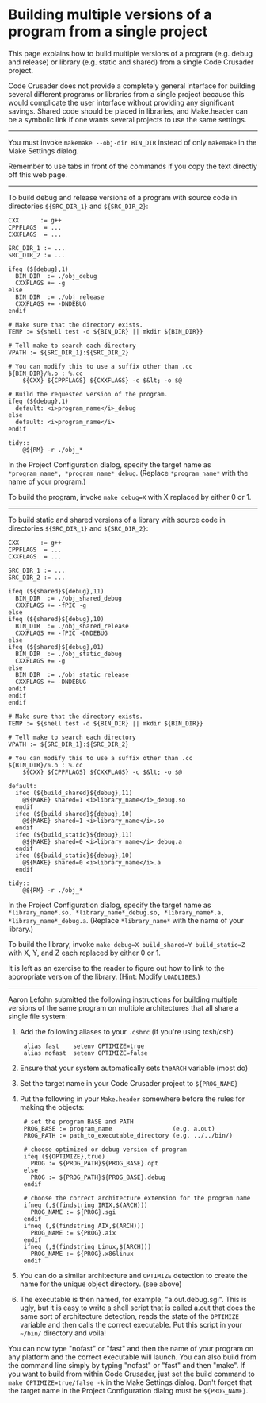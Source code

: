 Building multiple versions of a program from a single project
=============================================================

This page explains how to build multiple versions of a program (e.g. debug and release) or library (e.g. static and shared) from a single Code Crusader project.

Code Crusader does not provide a completely general interface for building several different programs or libraries from a single project because this would complicate the user interface without providing any significant savings.  Shared code should be placed in libraries, and Make.header can be a symbolic link if one wants several projects to use the same settings.

-----

You must invoke `makemake --obj-dir BIN_DIR` instead of only `makemake` in the Make Settings dialog.

Remember to use tabs in front of the commands if you copy the text directly off this web page.

-----

To build debug and release versions of a program with source code in directories `${SRC_DIR_1}` and `${SRC_DIR_2}`:

    CXX      := g++
    CPPFLAGS  = ...
    CXXFLAGS  = ...

    SRC_DIR_1 := ...
    SRC_DIR_2 := ...

    ifeq (${debug},1)
      BIN_DIR  := ./obj_debug
      CXXFLAGS += -g
    else
      BIN_DIR  := ./obj_release
      CXXFLAGS += -DNDEBUG
    endif

    # Make sure that the directory exists.
    TEMP := ${shell test -d ${BIN_DIR} || mkdir ${BIN_DIR}}

    # Tell make to search each directory
    VPATH := ${SRC_DIR_1}:${SRC_DIR_2}

    # You can modify this to use a suffix other than .cc
    ${BIN_DIR}/%.o : %.cc
        ${CXX} ${CPPFLAGS} ${CXXFLAGS} -c $&lt; -o $@

    # Build the requested version of the program.
    ifeq (${debug},1)
      default: <i>program_name</i>_debug
    else
      default: <i>program_name</i>
    endif

    tidy::
        @${RM} -r ./obj_*

In the Project Configuration dialog, specify the target name as `*program_name*, *program_name*_debug`.  (Replace `*program_name*` with the name of your program.)

To build the program, invoke `make debug=X` with X replaced by either 0 or 1.

-----

To build static and shared versions of a library with source code in directories `${SRC_DIR_1}` and `${SRC_DIR_2}`:

    CXX      := g++
    CPPFLAGS  = ...
    CXXFLAGS  = ...

    SRC_DIR_1 := ...
    SRC_DIR_2 := ...

    ifeq (${shared}${debug},11)
      BIN_DIR  := ./obj_shared_debug
      CXXFLAGS += -fPIC -g
    else
    ifeq (${shared}${debug},10)
      BIN_DIR  := ./obj_shared_release
      CXXFLAGS += -fPIC -DNDEBUG
    else
    ifeq (${shared}${debug},01)
      BIN_DIR  := ./obj_static_debug
      CXXFLAGS += -g
    else
      BIN_DIR  := ./obj_static_release
      CXXFLAGS += -DNDEBUG
    endif
    endif
    endif

    # Make sure that the directory exists.
    TEMP := ${shell test -d ${BIN_DIR} || mkdir ${BIN_DIR}}

    # Tell make to search each directory
    VPATH := ${SRC_DIR_1}:${SRC_DIR_2}

    # You can modify this to use a suffix other than .cc
    ${BIN_DIR}/%.o : %.cc
        ${CXX} ${CPPFLAGS} ${CXXFLAGS} -c $&lt; -o $@

    default:
      ifeq (${build_shared}${debug},11)
        @${MAKE} shared=1 <i>library_name</i>_debug.so
      endif
      ifeq (${build_shared}${debug},10)
        @${MAKE} shared=1 <i>library_name</i>.so
      endif
      ifeq (${build_static}${debug},11)
        @${MAKE} shared=0 <i>library_name</i>_debug.a
      endif
      ifeq (${build_static}${debug},10)
        @${MAKE} shared=0 <i>library_name</i>.a
      endif

    tidy::
        @${RM} -r ./obj_*

In the Project Configuration dialog, specify the target name as `*library_name*.so, *library_name*_debug.so, *library_name*.a, *library_name*_debug.a`.  (Replace `*library_name*` with the name of your library.)

To build the library, invoke `make debug=X build_shared=Y build_static=Z` with X, Y, and Z each replaced by either 0 or 1.

It is left as an exercise to the reader to figure out how to link to the appropriate version of the library.  (Hint:  Modify `LOADLIBES`.)

-----

Aaron Lefohn submitted the following instructions for building multiple versions of the same program on multiple architectures that all share a single file system:

1. Add the following aliases to your `.cshrc` (if you're using tcsh/csh)

        alias fast    setenv OPTIMIZE=true
        alias nofast  setenv OPTIMIZE=false

1. Ensure that your system automatically sets the`ARCH` variable (most do)
1. Set the target name in your Code Crusader project to `${PROG_NAME}`
1. Put the following in your `Make.header` somewhere before the rules for making the objects:

        # set the program BASE and PATH
        PROG_BASE := program_name                 (e.g. a.out)
        PROG_PATH := path_to_executable_directory (e.g. ../../bin/)

        # choose optimized or debug version of program
        ifeq (${OPTIMIZE},true)
          PROG := ${PROG_PATH}${PROG_BASE}.opt
        else
          PROG := ${PROG_PATH}${PROG_BASE}.debug
        endif

        # choose the correct architecture extension for the program name
        ifneq (,$(findstring IRIX,$(ARCH)))
          PROG_NAME := ${PROG}.sgi
        endif
        ifneq (,$(findstring AIX,$(ARCH)))
          PROG_NAME := ${PROG}.aix
        endif
        ifneq (,$(findstring Linux,$(ARCH)))
          PROG_NAME := ${PROG}.x86linux
        endif

1. You can do a similar architecture and `OPTIMIZE` detection to create the name for the unique object directory. (see above)
1. The executable is then named, for example, "a.out.debug.sgi".  This is ugly, but it is easy to write a shell script that is called a.out that does the same sort of architecture detection, reads the state of the `OPTIMIZE` variable and then calls the correct executable.  Put this script in your `~/bin/` directory and voila!

You can now type "nofast" or "fast" and then the name of your program on any platform and the correct executable will launch.  You can also build from the command line simply by typing "nofast" or "fast" and then "make".  If you want to build from within Code Crusader, just set the build command to `make OPTIMIZE=true/false -k` in the Make Settings dialog.  Don't forget that the target name in the Project Configuration dialog must be `${PROG_NAME}`.
